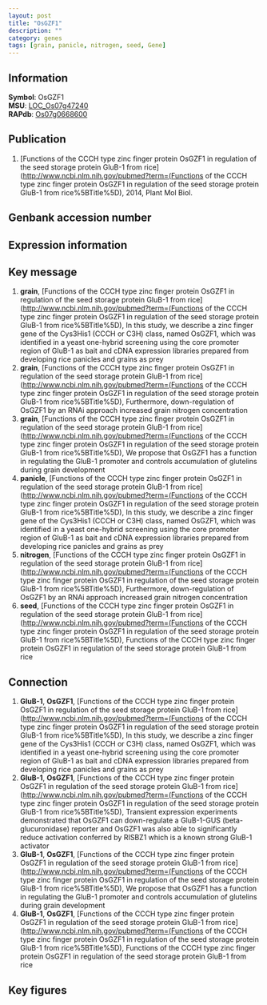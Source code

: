 ```yaml
---
layout: post
title: "OsGZF1"
description: ""
category: genes
tags: [grain, panicle, nitrogen, seed, Gene]
---
```


## Information
__Symbol__: OsGZF1  
__MSU__: [LOC_Os07g47240](http://rice.plantbiology.msu.edu/cgi-bin/ORF_infopage.cgi?orf=LOC_Os07g47240)  
__RAPdb__: [Os07g0668600](http://rapdb.dna.affrc.go.jp/viewer/gbrowse_details/irgsp1?name=Os07g0668600)  

## Publication
1. [Functions of the CCCH type zinc finger protein OsGZF1 in regulation of the seed storage protein GluB-1 from rice](http://www.ncbi.nlm.nih.gov/pubmed?term=(Functions of the CCCH type zinc finger protein OsGZF1 in regulation of the seed storage protein GluB-1 from rice%5BTitle%5D), 2014, Plant Mol Biol.

## Genbank accession number

## Expression information

## Key message
1. __grain__, [Functions of the CCCH type zinc finger protein OsGZF1 in regulation of the seed storage protein GluB-1 from rice](http://www.ncbi.nlm.nih.gov/pubmed?term=(Functions of the CCCH type zinc finger protein OsGZF1 in regulation of the seed storage protein GluB-1 from rice%5BTitle%5D),  In this study, we describe a zinc finger gene of the Cys3His1 (CCCH or C3H) class, named OsGZF1, which was identified in a yeast one-hybrid screening using the core promoter region of GluB-1 as bait and cDNA expression libraries prepared from developing rice panicles and grains as prey
2. __grain__, [Functions of the CCCH type zinc finger protein OsGZF1 in regulation of the seed storage protein GluB-1 from rice](http://www.ncbi.nlm.nih.gov/pubmed?term=(Functions of the CCCH type zinc finger protein OsGZF1 in regulation of the seed storage protein GluB-1 from rice%5BTitle%5D),  Furthermore, down-regulation of OsGZF1 by an RNAi approach increased grain nitrogen concentration
3. __grain__, [Functions of the CCCH type zinc finger protein OsGZF1 in regulation of the seed storage protein GluB-1 from rice](http://www.ncbi.nlm.nih.gov/pubmed?term=(Functions of the CCCH type zinc finger protein OsGZF1 in regulation of the seed storage protein GluB-1 from rice%5BTitle%5D),  We propose that OsGZF1 has a function in regulating the GluB-1 promoter and controls accumulation of glutelins during grain development
4. __panicle__, [Functions of the CCCH type zinc finger protein OsGZF1 in regulation of the seed storage protein GluB-1 from rice](http://www.ncbi.nlm.nih.gov/pubmed?term=(Functions of the CCCH type zinc finger protein OsGZF1 in regulation of the seed storage protein GluB-1 from rice%5BTitle%5D),  In this study, we describe a zinc finger gene of the Cys3His1 (CCCH or C3H) class, named OsGZF1, which was identified in a yeast one-hybrid screening using the core promoter region of GluB-1 as bait and cDNA expression libraries prepared from developing rice panicles and grains as prey
5. __nitrogen__, [Functions of the CCCH type zinc finger protein OsGZF1 in regulation of the seed storage protein GluB-1 from rice](http://www.ncbi.nlm.nih.gov/pubmed?term=(Functions of the CCCH type zinc finger protein OsGZF1 in regulation of the seed storage protein GluB-1 from rice%5BTitle%5D),  Furthermore, down-regulation of OsGZF1 by an RNAi approach increased grain nitrogen concentration
6. __seed__, [Functions of the CCCH type zinc finger protein OsGZF1 in regulation of the seed storage protein GluB-1 from rice](http://www.ncbi.nlm.nih.gov/pubmed?term=(Functions of the CCCH type zinc finger protein OsGZF1 in regulation of the seed storage protein GluB-1 from rice%5BTitle%5D), Functions of the CCCH type zinc finger protein OsGZF1 in regulation of the seed storage protein GluB-1 from rice

## Connection
1. __GluB-1__, __OsGZF1__, [Functions of the CCCH type zinc finger protein OsGZF1 in regulation of the seed storage protein GluB-1 from rice](http://www.ncbi.nlm.nih.gov/pubmed?term=(Functions of the CCCH type zinc finger protein OsGZF1 in regulation of the seed storage protein GluB-1 from rice%5BTitle%5D),  In this study, we describe a zinc finger gene of the Cys3His1 (CCCH or C3H) class, named OsGZF1, which was identified in a yeast one-hybrid screening using the core promoter region of GluB-1 as bait and cDNA expression libraries prepared from developing rice panicles and grains as prey
2. __GluB-1__, __OsGZF1__, [Functions of the CCCH type zinc finger protein OsGZF1 in regulation of the seed storage protein GluB-1 from rice](http://www.ncbi.nlm.nih.gov/pubmed?term=(Functions of the CCCH type zinc finger protein OsGZF1 in regulation of the seed storage protein GluB-1 from rice%5BTitle%5D),  Transient expression experiments demonstrated that OsGZF1 can down-regulate a GluB-1-GUS (beta-glucuronidase) reporter and OsGZF1 was also able to significantly reduce activation conferred by RISBZ1 which is a known strong GluB-1 activator
3. __GluB-1__, __OsGZF1__, [Functions of the CCCH type zinc finger protein OsGZF1 in regulation of the seed storage protein GluB-1 from rice](http://www.ncbi.nlm.nih.gov/pubmed?term=(Functions of the CCCH type zinc finger protein OsGZF1 in regulation of the seed storage protein GluB-1 from rice%5BTitle%5D),  We propose that OsGZF1 has a function in regulating the GluB-1 promoter and controls accumulation of glutelins during grain development
4. __GluB-1__, __OsGZF1__, [Functions of the CCCH type zinc finger protein OsGZF1 in regulation of the seed storage protein GluB-1 from rice](http://www.ncbi.nlm.nih.gov/pubmed?term=(Functions of the CCCH type zinc finger protein OsGZF1 in regulation of the seed storage protein GluB-1 from rice%5BTitle%5D), Functions of the CCCH type zinc finger protein OsGZF1 in regulation of the seed storage protein GluB-1 from rice

## Key figures


